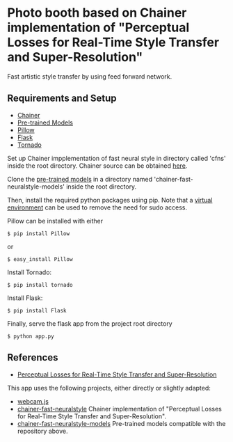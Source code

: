 # Photo booth based on Chainer implementation of "Perceptual Losses for Real-Time Style Transfer and Super-Resolution"
Fast artistic style transfer by using feed forward network.

## Requirements and Setup
- [Chainer](https://github.com/pfnet/chainer)
- [Pre-trained Models](https://github.com/gafr/chainer-fast-neuralstyle-models)
- [Pillow](https://python-pillow.org/)
- [Flask](http://flask.pocoo.org/)
- [Tornado](http://www.tornadoweb.org)

Set up Chainer impplementation of fast neural style in  directory called 'cfns' inside the root directory.
Chainer source can be obtained [here](https://github.com/yusuketomoto/chainer-fast-neuralstyle).  

Clone the [pre-trained models](https://github.com/gafr/chainer-fast-neuralstyle-models)
in a directory named 'chainer-fast-neuralstyle-models' inside the root directory.  

Then, install the required python packages using pip.
Note that a [virtual environment](https://docs.python.org/3/library/venv.html) can be used to remove the need for sudo access.

Pillow can be installed with either
```
$ pip install Pillow
```  
or
```
$ easy_install Pillow
```  

Install Tornado:
```
$ pip install tornado
```  

Install Flask:
```
$ pip install Flask
```  

Finally, serve the flask app from the project root directory
```
$ python app.py
```

## References
- [Perceptual Losses for Real-Time Style Transfer and Super-Resolution](http://arxiv.org/abs/1603.08155)

This app uses the following projects, either directly or slightly adapted:
- [webcam.js](https://github.com/jhuckaby/webcamjs)
- [chainer-fast-neuralstyle](https://github.com/yusuketomoto/chainer-fast-neuralstyle) Chainer implementation of "Perceptual Losses for Real-Time Style Transfer and Super-Resolution".
- [chainer-fast-neuralstyle-models](https://github.com/gafr/chainer-fast-neuralstyle-models) Pre-trained models compatible with the repository above. 
